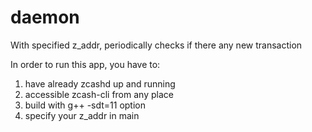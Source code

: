 # daemon
With specified z_addr, periodically checks if there any new transaction 

In order to run this app, you have to: 
1. have already zcashd up and running
2. accessible zcash-cli from any place
3. build with g++ -sdt=11 option
4. specify your z_addr in main
